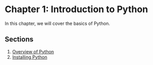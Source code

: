 # Chapter 1: Introduction to Python

In this chapter, we will cover the basics of Python.

## Sections
1. [Overview of Python](overview_of_python.md)
2. [Installing Python](setting_up_python.md)
